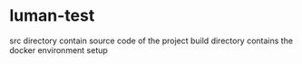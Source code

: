 # luman-test
src directory contain source code of the project 
build directory contains the docker environment setup 